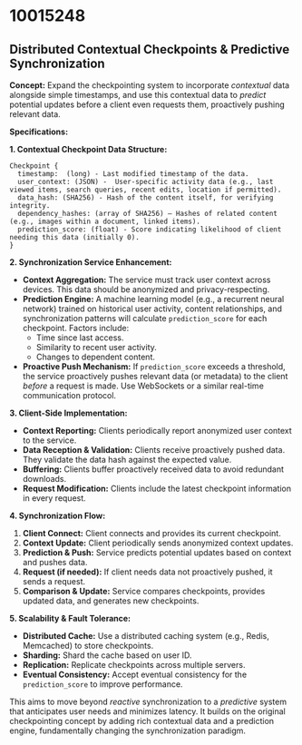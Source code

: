 # 10015248

## Distributed Contextual Checkpoints & Predictive Synchronization

**Concept:** Expand the checkpointing system to incorporate *contextual* data alongside simple timestamps, and use this contextual data to *predict* potential updates before a client even requests them, proactively pushing relevant data.

**Specifications:**

**1. Contextual Checkpoint Data Structure:**

```
Checkpoint {
  timestamp:  (long) - Last modified timestamp of the data.
  user_context: (JSON) -  User-specific activity data (e.g., last viewed items, search queries, recent edits, location if permitted).
  data_hash: (SHA256) - Hash of the content itself, for verifying integrity.
  dependency_hashes: (array of SHA256) – Hashes of related content (e.g., images within a document, linked items).
  prediction_score: (float) - Score indicating likelihood of client needing this data (initially 0).
}
```

**2. Synchronization Service Enhancement:**

*   **Context Aggregation:** The service must track user context across devices.  This data should be anonymized and privacy-respecting.
*   **Prediction Engine:** A machine learning model (e.g., a recurrent neural network) trained on historical user activity, content relationships, and synchronization patterns will calculate `prediction_score` for each checkpoint.  Factors include:
    *   Time since last access.
    *   Similarity to recent user activity.
    *   Changes to dependent content.
*   **Proactive Push Mechanism:** If `prediction_score` exceeds a threshold, the service proactively pushes relevant data (or metadata) to the client *before* a request is made.  Use WebSockets or a similar real-time communication protocol.

**3. Client-Side Implementation:**

*   **Context Reporting:** Clients periodically report anonymized user context to the service.
*   **Data Reception & Validation:** Clients receive proactively pushed data. They validate the data hash against the expected value.
*   **Buffering:** Clients buffer proactively received data to avoid redundant downloads.
*   **Request Modification:** Clients include the latest checkpoint information in every request.

**4. Synchronization Flow:**

1.  **Client Connect:** Client connects and provides its current checkpoint.
2.  **Context Update:** Client periodically sends anonymized context updates.
3.  **Prediction & Push:** Service predicts potential updates based on context and pushes data.
4.  **Request (if needed):** If client needs data not proactively pushed, it sends a request.
5.  **Comparison & Update:** Service compares checkpoints, provides updated data, and generates new checkpoints.

**5. Scalability & Fault Tolerance:**

*   **Distributed Cache:** Use a distributed caching system (e.g., Redis, Memcached) to store checkpoints.
*   **Sharding:** Shard the cache based on user ID.
*   **Replication:** Replicate checkpoints across multiple servers.
*   **Eventual Consistency:**  Accept eventual consistency for the `prediction_score` to improve performance.



This aims to move beyond *reactive* synchronization to a *predictive* system that anticipates user needs and minimizes latency. It builds on the original checkpointing concept by adding rich contextual data and a prediction engine, fundamentally changing the synchronization paradigm.